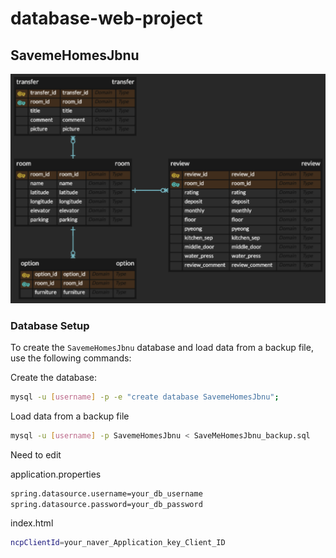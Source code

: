 # database-web-project

## SavemeHomesJbnu

![Database ERD](DatabaseERD.png)

### Database Setup

To create the `SavemeHomesJbnu` database and load data from a backup file, use the following commands:

Create the database:
   ```bash
   mysql -u [username] -p -e "create database SavemeHomesJbnu";
   ```
Load data from a backup file
   ```bash
   mysql -u [username] -p SavemeHomesJbnu < SaveMeHomesJbnu_backup.sql
   ```

Need to edit

application.properties
   ```bash
  spring.datasource.username=your_db_username
  spring.datasource.password=your_db_password
   ```

index.html
   ```bash
  ncpClientId=your_naver_Application_key_Client_ID
   ```
